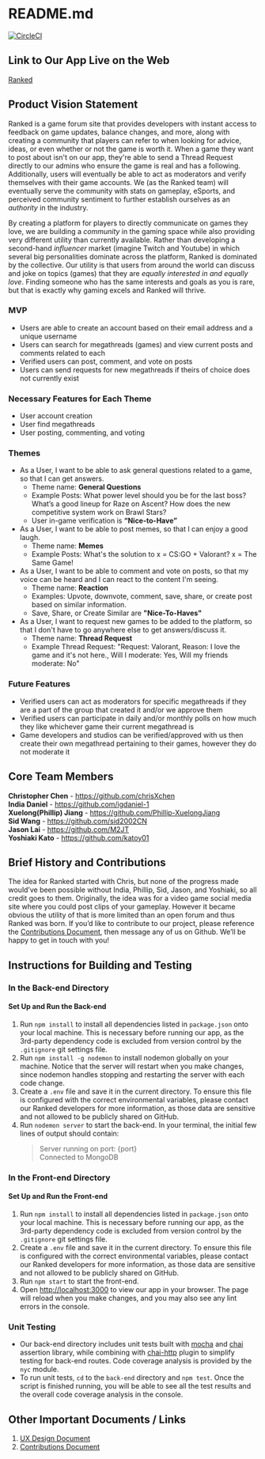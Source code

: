 # README.md

[![CircleCI](https://circleci.com/gh/software-assignments-spring2022/final-project-ranked/tree/master.svg?style=shield)](https://circleci.com/gh/software-assignments-spring2022/final-project-ranked/tree/master)

## Link to Our App Live on the Web
[Ranked](http://157.245.85.16:3000/)

## Product Vision Statement
Ranked is a game forum site that provides developers with instant access to feedback on game updates, balance changes, and more, along with creating a community that players can refer to when looking for advice, ideas, or even whether or not the game is worth it. When a game they want to post about isn't on our app, they're able to send a Thread Request directly to our admins who ensure the game is real and has a following. Additionally, users will eventually be able to act as moderators and verify themselves with their game accounts. We (as the Ranked team) will eventually serve the community with stats on gameplay, eSports, and perceived community sentiment to further establish ourselves as an *authority* in the industry.

By creating a platform for players to directly communicate on games they love, we are building a *community* in the gaming space while also providing very different utility than currently available. Rather than developing a second-hand *influencer* market (imagine Twitch and Youtube) in which several big personalities dominate across the platform, Ranked is dominated by the collective. Our utility is that users from around the world can discuss and joke on topics (games) that they are *equally interested in and equally love*. Finding someone who has the same interests and goals as you is rare, but that is exactly why gaming excels and Ranked will thrive. 

### MVP
- Users are able to create an account based on their email address and a unique username 
- Users can search for megathreads (games) and view current posts and comments related to each
- Verified users can post, comment, and vote on posts 
- Users can send requests for new megathreads if theirs of choice does not currently exist

### Necessary Features for Each Theme
- User account creation 
- User find megathreads
- User posting, commenting, and voting

### Themes
- As a User, I want to be able to ask general questions related to a game, so that I can get answers.
  - Theme name: **General Questions**
  - Example Posts: What power level should you be for the last boss? What’s a good lineup for Raze on Ascent? How does the new competitive system work on Brawl Stars?
  - User in-game verification is **“Nice-to-Have”**
- As a User, I want to be able to post memes, so that I can enjoy a good laugh.
  - Theme name: **Memes**
  - Example Posts: What's the solution to x = CS:GO + Valorant? x = The Same Game!
- As a User, I want to be able to comment and vote on posts, so that my voice can be heard and I can react to the content I'm seeing.
  - Theme name: **Reaction**
  - Examples: Upvote, downvote, comment, save, share, or create post based on similar information.
  - Save, Share, or Create Similar are **"Nice-To-Haves"**
- As a User, I want to request new games to be added to the platform, so that I don't have to go anywhere else to get answers/discuss it.
  - Theme name: **Thread Request**
  - Example Thread Request: "Request: Valorant, Reason: I love the game and it's not here., Will I moderate: Yes, Will my friends moderate: No"


### Future Features
- Verified users can act as moderators for specific megathreads if they are a part of the group that created it and/or we approve them
- Verified users can participate in daily and/or monthly polls on how much they like whichever game their current megathread is
- Game developers and studios can be verified/approved with us then create their own megathread pertaining to their games, however they do not moderate it

## Core Team Members
**Christopher Chen** - https://github.com/chrisXchen  
**India Daniel** - https://github.com/igdaniel-1  
**Xuelong(Phillip) Jiang** - https://github.com/Phillip-XuelongJiang  
**Sid Wang** - https://github.com/sid2002CN  
**Jason Lai** - https://github.com/M2JT  
**Yoshiaki Kato** - https://github.com/katoy01 

## Brief History and Contributions
The idea for Ranked started with Chris, but none of the progress made would’ve been possible without India, Phillip, Sid, Jason, and Yoshiaki, so all credit goes to them. Originally, the idea was for a video game social media site where you could post clips of your gameplay. However it became obvious the utility of that is more limited than an open forum and thus Ranked was born. If you’d like to contribute to our project, please reference the [Contributions Document](https://github.com/software-assignments-spring2022/final-project-ranked/blob/master/CONTRIBUTING.md), then message any of us on Github. We’ll be happy to get in touch with you!

## Instructions for Building and Testing
### In the Back-end Directory
#### Set Up and Run the Back-end
1. Run `npm install` to install all dependencies listed in `package.json` onto your local machine. This is necessary before running our app, as the 3rd-party dependency code is excluded from version control by the `.gitignore` git settings file.
2. Run `npm install -g nodemon` to install nodemon globally on your machine. Notice that the server will restart when you make changes, since nodemon handles stopping and restarting the server with each code change.
3. Create a `.env` file and save it in the current directory. To ensure this file is configured with the correct environmental variables, please contact our Ranked developers for more information, as those data are sensitive and not allowed to be publicly shared on GitHub.
4. Run `nodemon server` to start the back-end. In your terminal, the initial few lines of output should contain: 
      > Server running on port: {port} <br>
      > Connected to MongoDB

### In the Front-end Directory
#### Set Up and Run the Front-end
1. Run `npm install` to install all dependencies listed in `package.json` onto your local machine. This is necessary before running our app, as the 3rd-party dependency code is excluded from version control by the `.gitignore` git settings file.
2. Create a `.env` file and save it in the current directory. To ensure this file is configured with the correct environmental variables, please contact our Ranked developers for more information, as those data are sensitive and not allowed to be publicly shared on GitHub.
3. Run `npm start` to start the front-end.
4. Open [http://localhost:3000](http://localhost:3000) to view our app in your browser. The page will reload when you make changes, and you may also see any lint errors in the console.

### Unit Testing
* Our back-end directory includes unit tests built with [mocha](https://mochajs.org/) and [chai](https://www.chaijs.com/) assertion library, while combining with [chai-http](https://www.chaijs.com/plugins/chai-http/) plugin to simplify testing for back-end routes. Code coverage analysis is provided by the `nyc` module.
* To run unit tests, `cd` to the `back-end` directory and `npm test`. Once the script is finished running, you will be able to see all the test results and the overall code coverage analysis in the console.

## Other Important Documents / Links
1. [UX Design Document](https://github.com/software-assignments-spring2022/final-project-ranked/blob/master/UX-DESIGN.md)
2. [Contributions Document](https://github.com/software-assignments-spring2022/final-project-ranked/blob/master/CONTRIBUTING.md)
